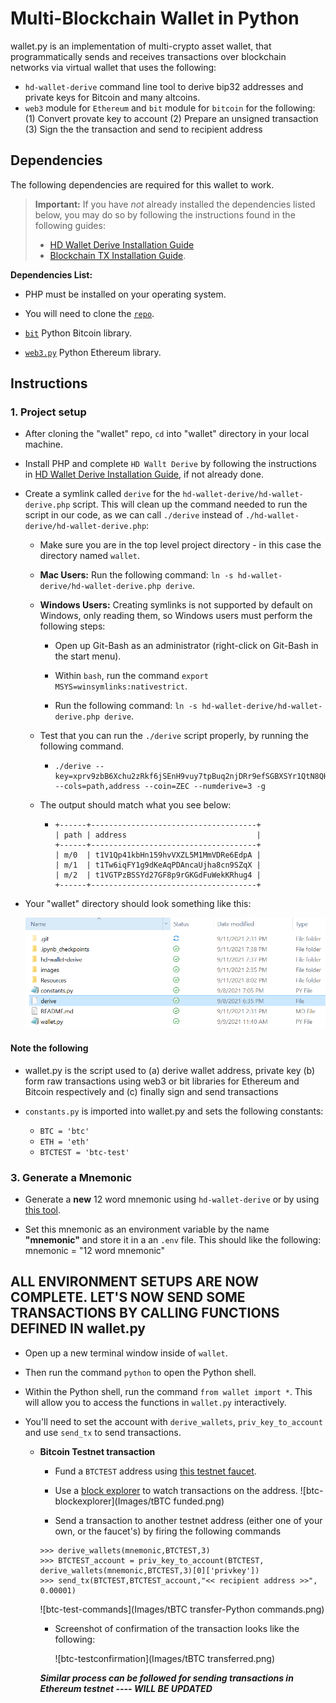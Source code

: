 # Multi-Blockchain Wallet in Python

wallet.py is an implementation of multi-crypto asset wallet, that programmatically sends and receives transactions over blockchain networks via virtual wallet that uses the following:
- `hd-wallet-derive` command line tool to derive bip32 addresses and private keys for Bitcoin and many altcoins.
- `web3` module for `Ethereum` and `bit` module for `bitcoin` for the following:
(1) Convert provate key to account 
(2) Prepare an unsigned transaction
(3) Sign the the transaction and send to recipient address



## Dependencies

The following dependencies are required for this wallet to work. 

> **Important:** If you have _not_ already installed the dependencies listed below, you may do so by following the instructions found in the following guides:
  > - [HD Wallet Derive Installation Guide](Resources/HD_Wallet_Derive_Install_Guide.md) 
  > - [Blockchain TX Installation Guide](Resources/Blockchain_TX_Install_Guide.md).

**Dependencies List:**
- PHP must be installed on your operating system.

- You will need to clone the [`repo`](https://github.com/Roy-Tapas/wallet).

- [`bit`](https://ofek.github.io/bit/) Python Bitcoin library.

- [`web3.py`](https://github.com/ethereum/web3.py) Python Ethereum library.


## Instructions

### 1. Project setup

- After cloning the "wallet" repo, `cd` into "wallet" directory in your local machine.

- Install PHP and complete `HD Wallt Derive` by following the instructions in  [HD Wallet Derive Installation Guide](Resources/HD_Wallet_Derive_Install_Guide.md), if not already done.

- Create a symlink called `derive` for the `hd-wallet-derive/hd-wallet-derive.php` script. This will clean up the command needed to run the script in our code, as we can call `./derive` instead of `./hd-wallet-derive/hd-wallet-derive.php`: 

  - Make sure you are in the top level project directory - in this case the directory named `wallet`. 
  
  - **Mac Users:** Run the following command: `ln -s hd-wallet-derive/hd-wallet-derive.php derive`. 
  
  - **Windows Users:** Creating symlinks is not supported by default on Windows, only reading them, so Windows users must perform the following steps:

    - Open up Git-Bash as an administrator (right-click on Git-Bash in the start menu).

    - Within `bash`, run the command `export MSYS=winsymlinks:nativestrict`.
    
    - Run the following command: `ln -s hd-wallet-derive/hd-wallet-derive.php derive`. 

  - Test that you can run the `./derive` script properly, by running the following command.  

    - ```
      ./derive --key=xprv9zbB6Xchu2zRkf6jSEnH9vuy7tpBuq2njDRr9efSGBXSYr1QtN8QHRur28QLQvKRqFThCxopdS1UD61a5q6jGyuJPGLDV9XfYHQto72DAE8 --cols=path,address --coin=ZEC --numderive=3 -g
      ```
  - The output should match what you see below:
    - ```
      +------+-------------------------------------+
      | path | address                             |
      +------+-------------------------------------+
      | m/0  | t1V1Qp41kbHn159hvVXZL5M1MmVDRe6EdpA |
      | m/1  | t1Tw6iqFY1g9dKeAqPDAncaUjha8cn9SZqX |
      | m/2  | t1VGTPzBSSYd27GF8p9rGKGdFuWekKRhug4 |
      +------+-------------------------------------+
      ```

- Your "wallet" directory should look something like this:

  ![wallet-dir](Images/wallet-dir.PNG)

#### Note the following
- wallet.py is the script used to (a) derive wallet address, private key (b) form raw transactions using web3 or bit libraries for Ethereum and Bitcoin respectively and (c) finally sign and send transactions

- `constants.py` is imported into wallet.py and sets the following constants:
  - `BTC = 'btc'`
  - `ETH = 'eth'`
  - `BTCTEST = 'btc-test'`


### 3. Generate a Mnemonic

- Generate a **new** 12 word mnemonic using `hd-wallet-derive` or by using [this tool](https://iancoleman.io/bip39/).

- Set this mnemonic as an environment variable by the name **"mnemonic"** and store it in a an `.env` file. This should like the following:   
mnemonic = "12 word mnemonic" 

## ALL ENVIRONMENT SETUPS ARE NOW COMPLETE. LET'S NOW SEND SOME TRANSACTIONS BY CALLING FUNCTIONS DEFINED IN wallet.py

- Open up a new terminal window inside of `wallet`.
- Then run the command `python` to open the Python shell. 
- Within the Python shell, run the command `from wallet import *`. This will allow you to access the functions in `wallet.py` interactively.
- You'll need to set the account with  `derive_wallets`, `priv_key_to_account` and use `send_tx` to send transactions.

  - **Bitcoin Testnet transaction**

    - Fund a `BTCTEST` address using [this testnet faucet](https://testnet-faucet.mempool.co/).

    - Use a [block explorer](https://tbtc.bitaps.com/) to watch transactions on the address.
    ![btc-blockexplorer](Images/tBTC funded.png)

    - Send a transaction to another testnet address (either one of your own, or the faucet's) by firing the following commands 
    ```
    >>> derive_wallets(mnemonic,BTCTEST,3)
    >>> BTCTEST_account = priv_key_to_account(BTCTEST, derive_wallets(mnemonic,BTCTEST,3)[0]['privkey'])
    >>> send_tx(BTCTEST,BTCTEST_account,"<< recipient address >>", 0.00001)
    ```
    ![btc-test-commands](Images/tBTC transfer-Python commands.png)

    - Screenshot of confirmation of the transaction looks like the following:

      ![btc-testconfirmation](Images/tBTC transferred.png)

    
    ***Similar process can be followed for sending transactions in Ethereum testnet ---- WILL BE UPDATED***

